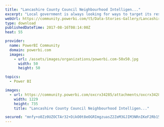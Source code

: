 ```yaml
---
title: "Lancashire County Council Neighbourhood Intelligen..."
excerpt: "Local government is always looking for ways to target its resources more effectively. Lancashire County Council's business intelligence team recently"
webUrl: https://community.powerbi.com/t5/Data-Stories-Gallery/Lancashire-County-Council-Neighbourhood-Intelligence/m-p/232538
type: download
publishedDateTime: 2017-08-16T08:14:00Z
heat: 55

provider:
  name: PowerBI Community
  domain: powerbi.com
  images:
    - url: /assets/images/organizations/powerbi.com-50x50.jpg
      width: 50
      height: 50

topics:
  - Power BI

images:
  - url: https://community.powerbi.com/oxcrx34285/attachments/oxcrx34285/DataStoriesGallery/1014/1/Neighbourhood%20Intelligence.jpg
    width: 1229
    height: 735
    title: "Lancashire County Council Neighbourhood Intelligen..."

secured: "mnfy+o0Zz0UZOCTAr32+DikO0t8eOGRImgzuasZ2ZeM3GJIM3NRnIKeF2Rb15XY63RqqxK50XANQDMSHItnYiinUJPw4TXYEllDEKS17BIQH6tAhCJGoTERVV6jjKkDdItySPejaLklI5fEKb7GCmYdTLpULi7wazT7db550/WM9vZgbpTJ0sFmMI7mF37ToJs6TX7SMXk60UgW4B+VMpRX36vB0fri4U7UQYWGND86GAhiDuv14zFjqs1a3DsCpgySJI/NeE5oKCOYNSuXh3VE6TaUQFR6Fp6wLhLw8nRJHIhV9YS3dqU6rOTqkWvCXgmLhNdp9NUdA+mZ5GJcalsktCKxCDYbmTUy+4O1aYWcSeOS7KYPl6BpvIrLEU4Rc;UsH9QzBOVniHXp79Yj9kFw=="
---
```


